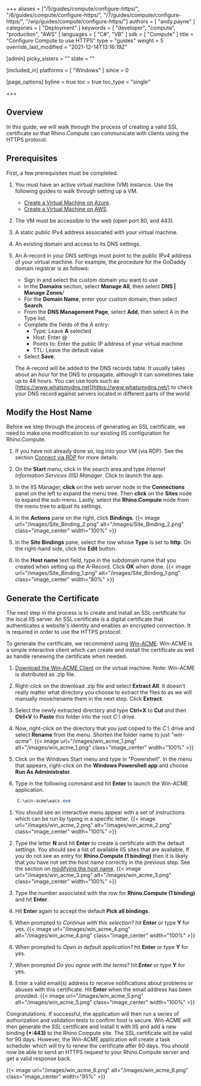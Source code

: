 +++
aliases = ["/5/guides/compute/configure-https/", "/6/guides/compute/configure-https/", "/7/guides/compute/configure-https/", "/wip/guides/compute/configure-https/"]
authors = [ "andy.payne" ]
categories = [ "Deployment" ]
keywords = [ "developer", "compute", "production", "AWS" ]
languages = [ "C#", "VB" ]
sdk = [ "Compute" ]
title = "Configure Compute to use HTTPS"
type = "guides"
weight = 5
override_last_modified = "2021-12-14T13:16:19Z"

[admin]
picky_sisters = ""
state = ""

[included_in]
platforms = [ "Windows" ]
since = 0

[page_options]
byline = true
toc = true
toc_type = "single"

+++

## Overview

In this guide, we will walk through the process of creating a valid SSL certificate so that Rhino.Compute can communicate with clients using the HTTPS protocol.

## Prerequisites

First, a few prerequisites must be completed.

1. You must have an active virtual machine (VM) instance. Use the following guides to walk through setting up a VM.

    * [Create a Virtual Machine on Azure](../creating-an-Azure-VM).
    * [Create a Virtual Machine on AWS](../creating-an-aws-vm).

1. The VM must be accessible to the web (open port 80, and 443).

1. A static public IPv4 address associated with your virtual machine.

1. An existing domain and access to its DNS settings.

1. An A-record in your DNS settings must point to the public IPv4 address of your virtual machine. For example, the procedure for the GoDaddy domain registrar is as follows:

    * Sign in and select the custom domain you want to use
    * In the **Domains** section, select **Manage All**, then select **DNS | Manage Zones**/
    * For the **Domain Name**, enter your custom domain, then select **Search**.
    * From the **DNS Management Page**, select **Add**, then select *A* in the Type list.
    * Complete the fields of the *A* entry:
        * Type: Leave **A** selected
        * Host: Enter @
        * Points to: Enter the public IP address of your virtual machine
        * TTL: Leave the default value
    * Select **Save**.
    
    The A-record will be added to the DNS records table. It usually takes about an hour for the DNS to propagate, although it can sometimes take up to 48 hours. You can use tools such as [https://www.whatsmydns.net](https://www.whatsmydns.net/) to check your DNS record against servers located in different parts of the world.

## Modify the Host Name

Before we step through the process of generating an SSL certificate, we need to make one modification to our existing IIS configuration for Rhino.Compute.

1. If you have not already done so, log into your VM (via RDP). See the section [Connect via RDP](../deploy-to-iis/#connect-via-rdp) for more details.

1. On the **Start** menu, click in the search area and type *Internet Information Services (IIS) Manager*. Click to launch the app.

1. In the IIS Manager, **click** on the web server node in the **Connections** panel on the left to expand the menu tree. Then **click** on the **Sites** node to expand the sub-menu. Lastly, select the **Rhino.Compute** node from the menu tree to adjust its settings.

1. In the **Actions** pane on the right, click **Bindings**. {{< image url="/images/Site_Binding_2.png" alt="/images/Site_Binding_2.png" class="image_center" width="100%" >}}

1. In the **Site Bindings** pane, select the row whose **Type** is set to **http**. On the right-hand side, click the **Edit** button.

1. In the **Host name** text field, type in the subdomain name that you created when setting up the A-Record. Click **OK** when done.
{{< image url="/images/Site_Binding_1.png" alt="/images/Site_Binding_1.png" class="image_center" width="80%" >}}

## Generate the Certificate

The next step in the process is to create and install an SSL certificate for the local IIS server. An SSL certificate is a digital certificate that authenticates a website's identity and enables an encrypted connection. It is required in order to use the HTTPS protocol.

To generate the certificate, we recommend using [Win-ACME](https://www.win-acme.com/). Win-ACME is a simple interactive client which can create and install the certificate as well as handle renewing the certificate when needed.

1. [Download the Win-ACME Client](https://github.com/win-acme/win-acme/releases/download/v2.2.2.1449/win-acme.v2.2.2.1449.x64.pluggable.zip) on the virtual machine. Note: Win-ACME is distributed as .zip file.

1. Right-click on the download .zip file and select **Extract All**. It doesn't really matter what directory you choose to extract the files to as we will manually move/rename them in the next step. Click **Extract**.

1. Select the newly extracted directory and type **Ctrl+X** to **Cut** and then **Ctrl+V** to **Paste** this folder into the root <i>C:\\</i> drive. 

1. Now, right-click on the directory that you just copied to the <i>C:\\</i> drive and select **Rename** from the menu. Shorten the folder name to just *"win-acme"*. 
{{< image url="/images/win_acme_1.png" alt="/images/win_acme_1.png" class="image_center" width="100%" >}}

1. Click on the Windows Start menu and type in "Powershell". In the menu that appears, right-click on the **Windows Powershell app** and choose **Run As Administrator**.

1. Type in the following command and hit **Enter** to launch the Win-ACME application.
```powershell
    C:\win-acme\wacs.exe
```
1. You should see an interactive menu appear with a set of instructions which can be run by typing in a specific letter.
{{< image url="/images/win_acme_2.png" alt="/images/win_acme_2.png" class="image_center" width="100%" >}} 

1. Type the letter **N** and hit **Enter** to create a certificate with the default settings. You should see a list of available IIS sites that are available. If you do not see an entry for **Rhino.Compute (1 binding)** then it is likely that you have not set the host name correctly in the previous step. See the section on [modifying the host name](#modify-the-host-name).
{{< image url="/images/win_acme_3.png" alt="/images/win_acme_3.png" class="image_center" width="100%" >}} 

1. Type the number associated with the row for **Rhino.Compute (1 binding)** and hit **Enter**.

1. Hit **Enter** again to accept the default **Pick all bindings**.

1. When prompted to *Continue with this selection?* hit **Enter** or type **Y** for yes.
{{< image url="/images/win_acme_4.png" alt="/images/win_acme_4.png" class="image_center" width="100%" >}} 

1. When prompted to *Open in default application?* hit **Enter** or type **Y** for yes.

1. When prompted *Do you agree with the terms?* hit **Enter** or type **Y** for yes.

1. Enter a valid email(s) address to receive notifications about problems or abuses with this certificate. Hit **Enter** when the email address has been provided.
{{< image url="/images/win_acme_5.png" alt="/images/win_acme_5.png" class="image_center" width="100%" >}} 

Congratulations. If successful, the application will then run a series of authorization and validation tests to confirm host is secure. Win-ACME will then generate the SSL certificate and install it with IIS and add a new binding **(*:443)** to the Rhino.Compute site. The SSL certificate will be valid for 90 days. However, the Win-ACME application will create a task scheduler which will try to renew the certificate after 60 days. You should now be able to send an HTTPS request to your Rhino.Compute server and get a valid response back.

{{< image url="/images/win_acme_6.png" alt="/images/win_acme_6.png" class="image_center" width="95%" >}} 

<br>
